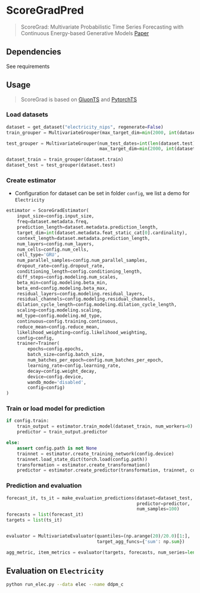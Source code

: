 # ScoreGradPred

> ScoreGrad: Multivariate Probabilistic Time Series Forecasting with Continuous Energy-based Generative Models [Paper](https://arxiv.org/abs/2106.10121)

## Dependencies

See requirements

## Usage

> ScoreGrad is based on [GluonTS](https://github.com/awslabs/gluon-ts) and [PytorchTS](https://github.com/zalandoresearch/pytorch-ts)

### Load datasets

```python
dataset = get_dataset("electricity_nips", regenerate=False)
train_grouper = MultivariateGrouper(max_target_dim=min(2000, int(dataset.metadata.feat_static_cat[0].cardinality)))

test_grouper = MultivariateGrouper(num_test_dates=int(len(dataset.test)/len(dataset.train)),
                                   max_target_dim=min(2000, int(dataset.metadata.feat_static_cat[0].cardinality)))

dataset_train = train_grouper(dataset.train)
dataset_test = test_grouper(dataset.test)
```

### Create estimator

* Configuration for dataset can be set in folder `config`, we list a demo for `Electricity`


```python
estimator = ScoreGradEstimator(
    input_size=config.input_size,
    freq=dataset.metadata.freq,
    prediction_length=dataset.metadata.prediction_length,
    target_dim=int(dataset.metadata.feat_static_cat[0].cardinality),
    context_length=dataset.metadata.prediction_length,
    num_layers=config.num_layers,
    num_cells=config.num_cells,
    cell_type='GRU',
    num_parallel_samples=config.num_parallel_samples,
    dropout_rate=config.dropout_rate,
    conditioning_length=config.conditioning_length,
    diff_steps=config.modeling.num_scales,
    beta_min=config.modeling.beta_min,
    beta_end=config.modeling.beta_max,
    residual_layers=config.modeling.residual_layers,
    residual_channels=config.modeling.residual_channels,
    dilation_cycle_length=config.modeling.dilation_cycle_length,
    scaling=config.modeling.scaling,
    md_type=config.modeling.md_type,
    continuous=config.training.continuous,
    reduce_mean=config.reduce_mean,
    likelihood_weighting=config.likelihood_weighting,
    config=config,
    trainer=Trainer(
        epochs=config.epochs,
        batch_size=config.batch_size,
        num_batches_per_epoch=config.num_batches_per_epoch,
        learning_rate=config.learning_rate,
        decay=config.weight_decay,
        device=config.device,
        wandb_mode='disabled',
        config=config)
)
```

### Train or load model for prediction

```python
if config.train:
    train_output = estimator.train_model(dataset_train, num_workers=0)
    predictor = train_output.predictor

else:
    assert config.path is not None
    trainnet = estimator.create_training_network(config.device)
    trainnet.load_state_dict(torch.load(config.path))
    transformation = estimator.create_transformation()
    predictor = estimator.create_predictor(transformation, trainnet, config.device)
```

### Prediction and evaluation

```python
forecast_it, ts_it = make_evaluation_predictions(dataset=dataset_test,
                                                 predictor=predictor,
                                                 num_samples=100)
forecasts = list(forecast_it)
targets = list(ts_it)


evaluator = MultivariateEvaluator(quantiles=(np.arange(20)/20.0)[1:],
                                  target_agg_funcs={'sum': np.sum})

agg_metric, item_metrics = evaluator(targets, forecasts, num_series=len(dataset_test))
```

## Evaluation on `Electricity`

```bash
python run_elec.py --data elec --name ddpm_c
```

